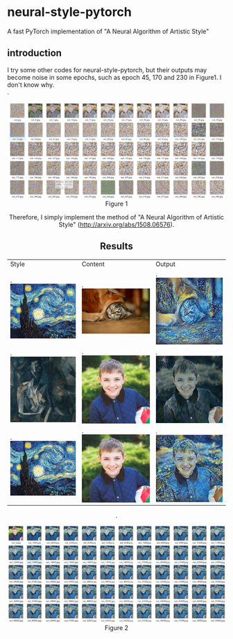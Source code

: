 # neural-style-pytorch
A fast PyTorch implementation of "A Neural Algorithm of Artistic Style"

## introduction
I try some other codes for neural-style-pytorch, but their outputs may become noise in some epochs, such as epoch 45, 170 and 230 in Figure1. I don't know why.  
.<div align=center>  <img src="https://github.com/SwordHolderSH/neural-style-pytorch/blob/master/demos/output.png" width="900" />
                                                          Figure 1
  
Therefore, I simply implement the method of "A Neural Algorithm of Artistic Style" (http://arxiv.org/abs/1508.06576).
 
 ## Results
 
 <table>
 <tr>
   <td>Style</td><td>Content</td><td>Output</td>
 </tr>
 <tr>
   <td>.<div align=center><img src="https://github.com/SwordHolderSH/neural-style-pytorch/blob/master/style/s.jpg" width="200" /></td>
   <td>.<div align=center><img src="https://github.com/SwordHolderSH/neural-style-pytorch/blob/master/content/dog_cat.jpg" width="200" />      </td>
   <td>.<div align=center><img src="https://github.com/SwordHolderSH/neural-style-pytorch/blob/master/demos/out_27000.jpg" width="200" /></td>
 </tr>
  
   <tr>
   <td>.<div align=center><img src="https://github.com/SwordHolderSH/neural-style-pytorch/blob/master/style/picasso.jpg" width="200" /></td>
   <td>.<div align=center><img src="https://github.com/SwordHolderSH/neural-style-pytorch/blob/master/demos/out_0.jpg" width="200" />      </td>
   <td>.<div align=center><img src="https://github.com/SwordHolderSH/neural-style-pytorch/blob/master/demos/out_73000.jpg" width="200" /></td>
 </tr>
 
<tr>
   <td>.<div align=center><img src="https://github.com/SwordHolderSH/neural-style-pytorch/blob/master/style/s.jpg" width="200" /></td>
   <td>.<div align=center><img src="https://github.com/SwordHolderSH/neural-style-pytorch/blob/master/demos/test/out_0.jpg" width="200" />      </td>
   <td>.<div align=center><img src="https://github.com/SwordHolderSH/neural-style-pytorch/blob/master/demos/test/out_300000.jpg" width="200" /></td>
 </tr>
 </table>
 
 .<div align=center>  <img src="https://github.com/SwordHolderSH/neural-style-pytorch/blob/master/demos/my_output.jpg" width="900" />
                                                          Figure 2
 
 
